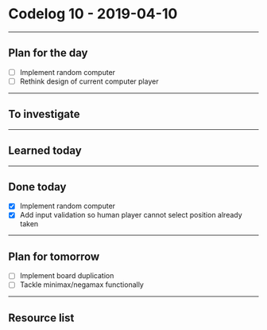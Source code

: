 # Codelog 10 - 2019-04-10

-----

## Plan for the day
- [ ] Implement random computer
- [ ] Rethink design of current computer player

-----

## To investigate

-----

## Learned today

-----

## Done today
- [x] Implement random computer
- [x] Add input validation so human player cannot select position already taken

-----

## Plan for tomorrow
- [ ] Implement board duplication
- [ ] Tackle minimax/negamax functionally

-----

## Resource list
